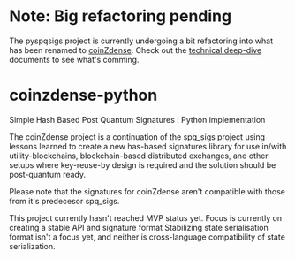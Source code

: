 # Note: Big refactoring pending

The pyspqsigs project is currently undergoing a bit refactoring into what has been renamed to [coinZdense](https://coin.z-den.se/). Check out the [technical deep-dive](https://hive.blog/coinzdense/@pibara/coinzdense-deep-dive-index) documents to see what's comming.

# coinzdense-python
Simple Hash Based Post Quantum Signatures : Python implementation

The coinZdense project is a continuation of the spq\_sigs project using lessons learned to create a new
has-based signatures library for use in/with utility-blockchains, blockchain-based distributed exchanges, and other setups where 
key-reuse-by design is required and the solution should be post-quantum ready. 

Please note that the signatures for coinZdense aren't compatible with those from it's predecesor spq\_sigs.

This project currently hasn't reached MVP status yet. Focus is currently on creating a stable API and signature format Stabilizing state serialisation format isn't a focus yet, and neither is cross-language compatibility of state serialization. 

